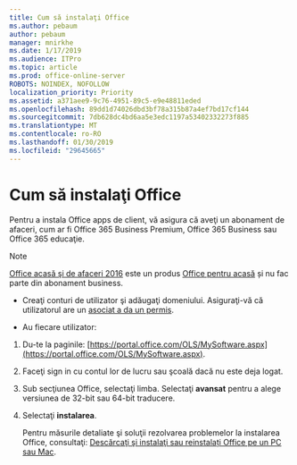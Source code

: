 ```yaml
---
title: Cum să instalaţi Office
ms.author: pebaum
author: pebaum
manager: mnirkhe
ms.date: 1/17/2019
ms.audience: ITPro
ms.topic: article
ms.prod: office-online-server
ROBOTS: NOINDEX, NOFOLLOW
localization_priority: Priority
ms.assetid: a371aee9-9c76-4951-89c5-e9e48811eded
ms.openlocfilehash: 89dd1d74026dbd3bf78a315b87a4ef7bd17cf144
ms.sourcegitcommit: 7db628dc4bd6aa5e3edc1197a53402332273f885
ms.translationtype: MT
ms.contentlocale: ro-RO
ms.lasthandoff: 01/30/2019
ms.locfileid: "29645665"
---
```

# <a name="how-to-install-office"></a>Cum să instalaţi Office


Pentru a instala Office apps de client, vă asigura că aveţi un abonament de afaceri, cum ar fi Office 365 Business Premium, Office 365 Business sau Office 365 educaţie.
  
> [!NOTE]
> [Office acasă şi de afaceri 2016](https://products.office.com/home-and-business) este un produs [Office pentru acasă](https://support.office.com/article/28cbc8cf-1332-4f04-9123-9b660abb629e?wt.mc_id=Alchemy_ClientDIA) și nu fac parte din abonament business. 
  
- Creaţi conturi de utilizator şi adăugaţi domeniului. Asiguraţi-vă că utilizatorul are un [asociat a da un permis](https://support.office.com/article/997596b5-4173-4627-b915-36abac6786dc?wt.mc_id=Alchemy_ClientDIA).
    
- Au fiecare utilizator:
    
1. Du-te la paginile: [https://portal.office.com/OLS/MySoftware.aspx](https://portal.office.com/OLS/MySoftware.aspx).
    
2. Faceţi sign in cu contul lor de lucru sau şcoală dacă nu este deja logat.
    
3. Sub secţiunea Office, selectaţi limba. Selectaţi **avansat** pentru a alege versiunea de 32-bit sau 64-bit traducere. 
    
4. Selectaţi **instalarea**.
    
    Pentru măsurile detaliate şi soluţii rezolvarea problemelor la instalarea Office, consultaţi: [Descărcaţi şi instalaţi sau reinstalați Office pe un PC sau Mac](https://support.office.com/article/4414eaaf-0478-48be-9c42-23adc4716658?wt.mc_id=Alchemy_ClientDIA).
    

